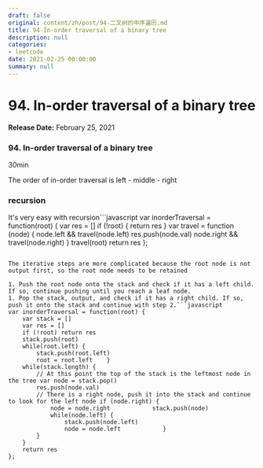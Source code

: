 ```yaml
---
draft: false
original: content/zh/post/94-二叉树的中序遍历.md
title: 94-In-order traversal of a binary tree
description: null
categories:
- leetcode
date: 2021-02-25 00:00:00
summary: null
---
```


# 94. In-order traversal of a binary tree

**Release Date:** February 25, 2021

### 94. In-order traversal of a binary tree

30min

The order of in-order traversal is left - middle - right

### recursion

It's very easy with recursion```javascript
var inorderTraversal = function(root) {
    var res = []
    if (!root) {
        return res
    }
    var travel = function (node) {
        node.left && travel(node.left)
        res.push(node.val)
        node.right && travel(node.right)
    }
    travel(root)
    return res
};
```Iteration

The iterative steps are more complicated because the root node is not output first, so the root node needs to be retained

1. Push the root node onto the stack and check if it has a left child. If so, continue pushing until you reach a leaf node.
1. Pop the stack, output, and check if it has a right child. If so, push it onto the stack and continue with step 2.```javascript
var inorderTraversal = function(root) {
    var stack = []
    var res = []
    if (!root) return res
    stack.push(root)
    while(root.left) {
        stack.push(root.left)
        root = root.left    }
    while(stack.length) {
        // At this point the top of the stack is the leftmost node in the tree var node = stack.pop()
        res.push(node.val)
        // There is a right node, push it into the stack and continue to look for the left node if (node.right) {
            node = node.right            stack.push(node)
            while(node.left) {
                stack.push(node.left)
                node = node.left            }
        }
    }
    return res
};
```

